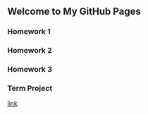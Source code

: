 ## Welcome to My GitHub Pages


### Homework 1
### Homework 2
### Homework 3

### Term Project

[link](https://moodle.boun.edu.tr/my/)
